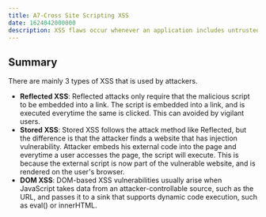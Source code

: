 ```yaml
---
title: A7-Cross Site Scripting XSS
date: 1624042000000
description: XSS flaws occur whenever an application includes untrusted data in a new web page without proper validation or escaping, or updates an existing web page with user-supplied data using a browser API that can create HTML or JavaScript. XSS allows attackers to execute scripts in the victim’s browser which can hijack user sessions, deface web sites, or redirect the user to malicious sites.
---
```


## Summary

There are mainly 3 types of XSS that is used by attackers.
- <strong>Reflected XSS</strong>: Reflected attacks only require that the malicious script to be embedded into a link. The script is embedded into a link, and is executed everytime the same is clicked. This can avoided by vigilant users.
- <strong>Stored XSS</strong>: Stored XSS follows the attack method like Reflected, but the difference is that the attacker finds a website that has injection vulnerability. Attacker embeds his external code into the page and everytime a user accesses the page, the script will execute. This is because the external script is now part of the vulnerable website, and is rendered on the user's browser.
- <strong>DOM XSS</strong>: DOM-based XSS vulnerabilities usually arise when JavaScript takes data from an attacker-controllable source, such as the URL, and passes it to a sink that supports dynamic code execution, such as eval() or innerHTML.